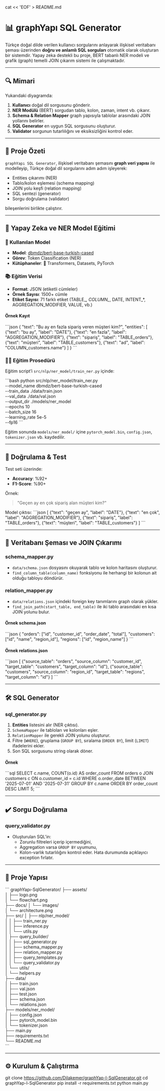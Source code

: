 cat << 'EOF' > README.md
# 📊 graphYapı SQL Generator


Türkçe doğal dilde verilen kullanıcı sorgularını anlayarak ilişkisel veritabanı şeması üzerinden **doğru ve anlamlı SQL sorguları** otomatik olarak oluşturan bir sistemdir. Yapay zeka destekli bu proje, BERT tabanlı NER modeli ve grafik (graph) temelli JOIN çıkarım sistemi ile çalışmaktadır.

---

## 🔍 Mimari


Yukarıdaki diyagramda:

1. **Kullanıcı** doğal dil sorgusunu gönderir.  
2. **NER Modülü** (BERT) sorgudan tablo, kolon, zaman, intent vb. çıkarır.  
3. **Schema & Relation Mapper** graph yapısıyla tablolar arasındaki JOIN yollarını belirler.  
4. **SQL Generator** en uygun SQL sorgusunu oluşturur.  
5. **Validator** sorgunun tutarlılığını ve eksiksizliğini kontrol eder.  

---

## 🚀 Proje Özeti

`graphYapı SQL Generator`, ilişkisel veritabanı şemasını **graph veri yapısı** ile modelleyip, Türkçe doğal dil sorgularını adım adım işleyerek:

- Entities çıkarımı (NER)  
- Tablo/kolon eşlemesi (schema mapping)  
- JOIN yolu keşfi (relation mapping)  
- SQL sentezi (generator)  
- Sorgu doğrulama (validator)  

bileşenlerini birlikte çalıştırır.

---

## 🧠 Yapay Zeka ve NER Model Eğitimi

### 📌 Kullanılan Model

- **Model**: [dbmdz/bert-base-turkish-cased](https://huggingface.co/dbmdz/bert-base-turkish-cased)  
- **Görev**: Token Classification (NER)  
- **Kütüphaneler**: 🤗 Transformers, Datasets, PyTorch  

### 📚 Eğitim Verisi

- **Format**: JSON (etiketli cümleler)  
- **Örnek Sayısı**: 1500+ cümle  
- **Etiket Sayısı**: 71 farklı etiket (TABLE_*, COLUMN_*, DATE, INTENT_*, AGGREGATION_MODIFIER, VALUE, vb.)  

#### Örnek Kayıt
\`\`\`json
{
  "text": "Bu ay en fazla sipariş veren müşteri kim?",
  "entities": [
    {"text": "bu ay", "label": "DATE"},
    {"text": "en fazla", "label": "AGGREGATION_MODIFIER"},
    {"text": "sipariş", "label": "TABLE_orders"},
    {"text": "müşteri", "label": "TABLE_customers"},
    {"text": "ad", "label": "COLUMN_customers.name"}
  ]
}
\`\`\`

### 🏋️‍♀️ Eğitim Prosedürü

Eğitim script’i `src/nlp/ner_model/train_ner.py` içinde:

\`\`\`bash
python src/nlp/ner_model/train_ner.py \
  --model_name dbmdz/bert-base-turkish-cased \
  --train_data ./data/train.json \
  --val_data ./data/val.json \
  --output_dir ./models/ner_model \
  --epochs 10 \
  --batch_size 16 \
  --learning_rate 5e-5 \
  --fp16
\`\`\`

Eğitim sonunda `models/ner_model/` içine `pytorch_model.bin`, `config.json`, `tokenizer.json` vb. kaydedilir.

---

## 🔎 Doğrulama & Test

Test seti üzerinde:

- **Accuracy**: %92+  
- **F1-Score**: %90+  

Örnek:
> "Geçen ay en çok sipariş alan müşteri kim?"

Model çıktısı:
\`\`\`json
[
  {"text": "geçen ay", "label": "DATE"},
  {"text": "en çok", "label": "AGGREGATION_MODIFIER"},
  {"text": "sipariş", "label": "TABLE_orders"},
  {"text": "müşteri", "label": "TABLE_customers"}
]
\`\`\`

---

## 📁 Veritabanı Şeması ve JOIN Çıkarımı

### schema_mapper.py

- `data/schema.json` dosyasını okuyarak tablo ve kolon haritasını oluşturur.  
- `find_column_table(column_name)` fonksiyonu ile herhangi bir kolonun ait olduğu tabloyu döndürür.

### relation_mapper.py

- `data/relations.json` içindeki foreign key tanımlarını graph olarak yükler.  
- `find_join_path(start_table, end_table)` ile iki tablo arasındaki en kısa JOIN yolunu bulur.  

#### Örnek schema.json
\`\`\`json
{
  "orders": ["id", "customer_id", "order_date", "total"],
  "customers": ["id", "name", "region_id"],
  "regions": ["id", "region_name"]
}
\`\`\`

#### Örnek relations.json
\`\`\`json
[
  {"source_table": "orders", "source_column": "customer_id", "target_table": "customers", "target_column": "id"},
  {"source_table": "customers", "source_column": "region_id", "target_table": "regions", "target_column": "id"}
]
\`\`\`

---

## 🛠️ SQL Generator

### sql_generator.py

1. **Entities** listesini alır (NER çıktısı).  
2. `SchemaMapper` ile tabloları ve kolonları eşler.  
3. `RelationMapper` ile gerekli JOIN yolunu oluşturur.  
4. Filtre (`WHERE`), gruplama (`GROUP BY`), sıralama (`ORDER BY`), limit (`LIMIT`) ifadelerini ekler.  
5. Son SQL sorgusunu string olarak döner.

#### Örnek
\`\`\`sql
SELECT c.name, COUNT(o.id) AS order_count
FROM orders o
JOIN customers c ON o.customer_id = c.id
WHERE o.order_date BETWEEN '2025-07-01' AND '2025-07-31'
GROUP BY c.name
ORDER BY order_count DESC
LIMIT 5;
\`\`\`

---

## ✔️ Sorgu Doğrulama

### query_validator.py

- Oluşturulan SQL'in:
  - Zorunlu filtreleri içerip içermediğini,
  - Aggregation varsa `GROUP BY` uyumunu,
  - Kolon-varlık tutarlılığını
  kontrol eder. Hata durumunda açıklayıcı exception fırlatır.

---

## 📂 Proje Yapısı

\`\`\`
graphYapı-SqlGenerator/
├── assets/                        
│   ├── logo.png                   
│   └── flowchart.png              
├── docs/
│   └── images/                    
│       └── architecture.png       
├── src/
│   ├── nlp/ner_model/             
│   │   ├── train_ner.py           
│   │   ├── inference.py          
│   │   └── utils.py               
│   ├── query_builder/             
│   │   ├── sql_generator.py       
│   │   ├── schema_mapper.py       
│   │   ├── relation_mapper.py     
│   │   ├── query_templates.py     
│   │   └── query_validator.py     
│   └── utils/                     
│       └── helpers.py             
├── data/                          
│   ├── train.json                 
│   ├── val.json                   
│   ├── test.json                  
│   ├── schema.json                
│   └── relations.json             
├── models/ner_model/              
│   ├── config.json                
│   ├── pytorch_model.bin          
│   └── tokenizer.json             
├── main.py                        
├── requirements.txt               
└── README.md                      
\`\`\`

---

## ⚙️ Kurulum & Çalıştırma

git clone https://github.com/Dilakemer/graphYap-l-SqlGenerator.git
cd graphYap-l-SqlGenerator
pip install -r requirements.txt
python main.py
